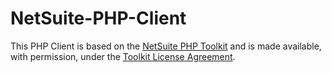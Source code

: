 NetSuite-PHP-Client
===================

This PHP Client is based on the [NetSuite PHP Toolkit](http://www.netsuite.com/portal/developers/resources/suitetalk-sample-applications.shtml) and is made available, with permission, under the [Toolkit License Agreement](https://github.com/TribeHR/NetSuite-PHP-Client/blob/master/LICENSE.md).

